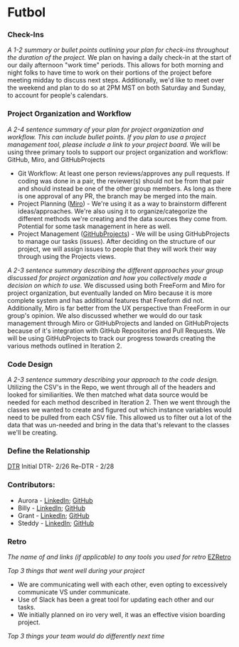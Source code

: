 # Futbol

### Check-Ins
*A 1-2 summary or bullet points outlining your plan for check-ins throughout the duration of the project.*
We plan on having a daily check-in at the start of our daily afternoon "work time" periods.  This allows for both morning and night folks to have time to work on their portions of the project before meeting midday to discuss next steps. Additionally, we'd like to meet over the weekend and plan to do so at 2PM MST on both Saturday and Sunday, to account for people's calendars.

### Project Organization and Workflow
*A 2-4 sentence summary of your plan for project organization and workflow. This can include bullet points. If you plan to use a project management tool, please include a link to your project board.*
We will be using three primary tools to support our project organization and workflow: GitHub, Miro, and GitHubProjects
- Git Workflow: At least one person reviews/approves any pull requests.  If coding was done in a pair, the reviewer(s) should not be from that pair and should instead be one of the other group members.  As long as there is one approval of any PR, the branch may be merged into the main.
- Project Planning ([Miro](https://miro.com/app/board/uXjVNn0uXp4=/?share_link_id=448426190847)) - We're using it as a way to brainstorm different ideas/approaches.  We're also using it to organize/categorize the different methods we're creating and the data sources they come from.  Potential for some task management in here as well.  
- Project Management ([GitHubProjects](https://github.com/users/wallacebilly1/projects/1)) - We will be using GitHubProjects to manage our tasks (issues).  After deciding on the structure of our project, we will assign issues to people that they will work their way through using the Projects views.

*A 2-3 sentence summary describing the different approaches your group discussed for project organization and how you collectively made a decision on which to use.* 
We discussed using both FreeForm and Miro for project organization, but eventually landed on Miro because it is more complete system and has additional features that Freeform did not.  Additionally, Miro is far better from the UX perspective than FreeForm in our group's opinion.  We also discussed whether we would do our task management through Miro or GitHubProjects and landed on GitHubProjects because of it's integration with GitHub Repositories and Pull Requests.  We will be using GitHubProjects to track our progress towards creating the various methods outlined in Iteration 2.

### Code Design
*A 2-3 sentence summary describing your approach to the code design.*
Utilizing the CSV's in the Repo, we went through all of the headers and looked for similiarities.  We then matched what data source would be needed for each method described in Iteration 2.  Then we went through the classes we wanted to create and figured out which instance variables would need to be pulled from each CSV file.  This allowed us to filter out a lot of the data that was un-needed and bring in the data that's relevant to the classes we'll be creating.

### Define the Relationship
[DTR](https://docs.google.com/document/d/16PbIL8zOLQHLXWRBf-UK7NmDMTATap_Wi2RjutXsZQo/edit) 
Initial DTR- 2/26
Re-DTR - 2/28

### Contributors:
- Aurora - [LinkedIn](http://www.linkedin.com/in/aurorasanderson); [GitHub](https://github.com/AuroraTuring)
- Billy - [LinkedIn](https://www.linkedin.com/in/wallacebilly1/); [GitHub](https://github.com/wallacebilly1)
- Grant - [LinkedIn](https://www.linkedin.com/in/); [GitHub](grantdavis303/https://github.com/grantdavis303)
- Steddy - [LinkedIn](https://www.linkedin.com/in/steddman-bell-350978139/); [GitHub](https://github.com/Steddy1Love)

### Retro
*The name of and links (if applicable) to any tools you used for retro*
[EZRetro](https://easyretro.io/publicboard/Owb6ERtPnzcgUL9bol8fEw36RgJ3/f66060df-87c4-436f-98d2-67fec96b8bde)

*Top 3 things that went well during your project*
- We are communicating well with each other, even opting to excessively communicate VS under communicate.
- Use of Slack has been a great tool for updating each other and our tasks.
- We initially planned on iro very well, it was an effective vision boarding project.

*Top 3 things your team would do differently next time*